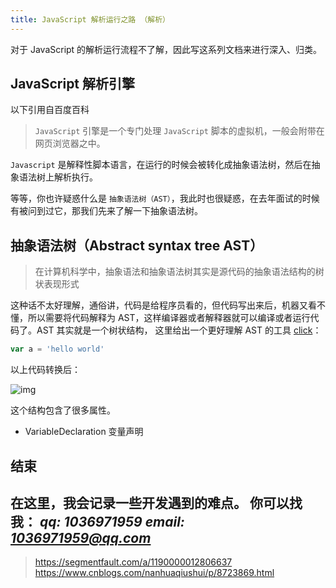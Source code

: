 ```yaml
---
title: JavaScript 解析运行之路 （解析）
---
```

对于 JavaScript 的解析运行流程不了解，因此写这系列文档来进行深入、归类。

## JavaScript 解析引擎  

以下引用自百度百科
> `JavaScript` 引擎是一个专门处理 `JavaScript` 脚本的虚拟机，一般会附带在网页浏览器之中。  

`Javascript` 是解释性脚本语言，在运行的时候会被转化成抽象语法树，然后在抽象语法树上解析执行。  

等等，你也许疑惑什么是 `抽象语法树（AST）`，我此时也很疑惑，在去年面试的时候有被问到过它，那我们先来了解一下抽象语法树。

## 抽象语法树（Abstract syntax tree AST）

> 在计算机科学中，抽象语法和抽象语法树其实是源代码的抽象语法结构的树状表现形式

这种话不太好理解，通俗讲，代码是给程序员看的，但代码写出来后，机器又看不懂，所以需要将代码解释为 AST，这样编译器或者解释器就可以编译或者运行代码了。AST 其实就是一个树状结构，
这里给出一个更好理解 AST 的工具 [click](https://astexplorer.net/)：  

```javascript
var a = 'hello world'
```  
以上代码转换后：  

![img](../../../../imgs/1.jpg)  

这个结构包含了很多属性。  
- VariableDeclaration 变量声明


## 结束
在这里，我会记录一些开发遇到的难点。
你可以找我：
*qq: 1036971959*
*email: 1036971959@qq.com*
----
> https://segmentfault.com/a/1190000012806637 
 https://www.cnblogs.com/nanhuaqiushui/p/8723869.html
